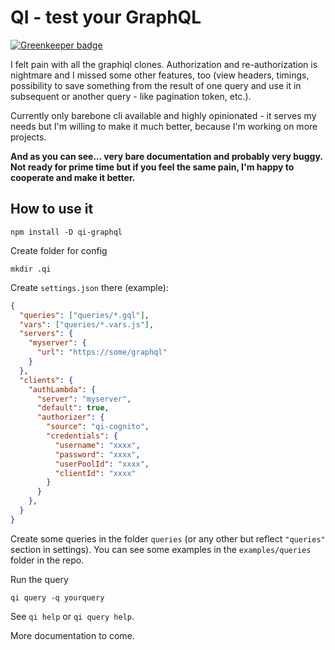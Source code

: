 # QI - test your GraphQL

[![Greenkeeper badge](https://badges.greenkeeper.io/dacz/qi-graphql.svg)](https://greenkeeper.io/)

I felt pain with all the graphiql clones. Authorization and re-authorization is nightmare and I missed some other features, too (view headers, timings, possibility to save something from the result of one query and use it in subsequent or another query - like pagination token, etc.).

Currently only barebone cli available and highly opinionated - it serves my needs but I'm willing to make it much better, because I'm working on more projects.

**And as you can see... very bare documentation and probably very buggy. Not ready for prime time but if you feel the same pain, I'm happy to cooperate and make it better.**


## How to use it

`npm install -D qi-graphql`

Create folder for config

`mkdir .qi`

Create `settings.json` there (example):

```json
{
  "queries": ["queries/*.gql"],
  "vars": ["queries/*.vars.js"],
  "servers": {
    "myserver": {
      "url": "https://some/graphql"
    }
  },
  "clients": {
    "authLambda": {
      "server": "myserver",
      "default": true,
      "authorizer": {
        "source": "qi-cognito",
        "credentials": {
          "username": "xxxx",
          "password": "xxxx",
          "userPoolId": "xxxx",
          "clientId": "xxxx"
        }
      }
    },
  }
}
```

Create some queries in the folder `queries` (or any other but reflect `"queries"` section in settings). You can see some examples in the `examples/queries` folder in the repo.

Run the query

`qi query -q yourquery`

See `qi help` or `qi query help`.

More documentation to come.
